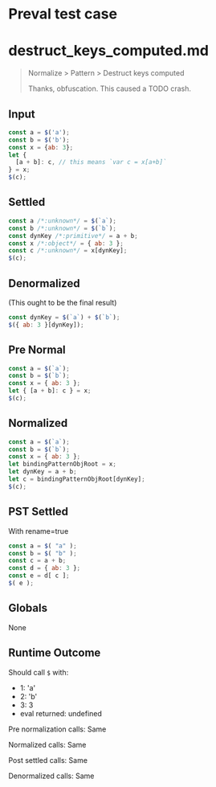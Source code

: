 # Preval test case

# destruct_keys_computed.md

> Normalize > Pattern > Destruct keys computed
>
> Thanks, obfuscation. This caused a TODO crash.

## Input

`````js filename=intro
const a = $('a');
const b = $('b');
const x = {ab: 3};
let {
  [a + b]: c, // this means `var c = x[a+b]`
} = x;
$(c);
`````

## Settled


`````js filename=intro
const a /*:unknown*/ = $(`a`);
const b /*:unknown*/ = $(`b`);
const dynKey /*:primitive*/ = a + b;
const x /*:object*/ = { ab: 3 };
const c /*:unknown*/ = x[dynKey];
$(c);
`````

## Denormalized
(This ought to be the final result)

`````js filename=intro
const dynKey = $(`a`) + $(`b`);
$({ ab: 3 }[dynKey]);
`````

## Pre Normal


`````js filename=intro
const a = $(`a`);
const b = $(`b`);
const x = { ab: 3 };
let { [a + b]: c } = x;
$(c);
`````

## Normalized


`````js filename=intro
const a = $(`a`);
const b = $(`b`);
const x = { ab: 3 };
let bindingPatternObjRoot = x;
let dynKey = a + b;
let c = bindingPatternObjRoot[dynKey];
$(c);
`````

## PST Settled
With rename=true

`````js filename=intro
const a = $( "a" );
const b = $( "b" );
const c = a + b;
const d = { ab: 3 };
const e = d[ c ];
$( e );
`````

## Globals

None

## Runtime Outcome

Should call `$` with:
 - 1: 'a'
 - 2: 'b'
 - 3: 3
 - eval returned: undefined

Pre normalization calls: Same

Normalized calls: Same

Post settled calls: Same

Denormalized calls: Same
